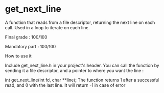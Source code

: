 # get_next_line
A function that reads from a file descriptor, returning the next line on each call. Used in a loop to iterate on each line.

Final grade : 100/100

Mandatory part : 100/100



How to use it

Include get_next_line.h in your project's header. You can call the function by sending it a file descriptor, and a pointer to where you want the line :

int		get_next_line(int fd, char **line);
The function returns 1 after a successful read, and 0 with the last line. It will return -1 in case of error

